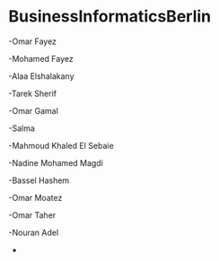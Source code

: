 # BusinessInformaticsBerlin

 -Omar Fayez 

 -Mohamed Fayez

 -Alaa Elshalakany
 
 -Tarek Sherif
 
 -Omar Gamal 
 
 -Salma
 
 -Mahmoud Khaled El Sebaie 
 
 -Nadine Mohamed Magdi
 
 -Bassel Hashem
 
 -Omar Moatez
 
 -Omar Taher
 
 -Nouran Adel
 
 -